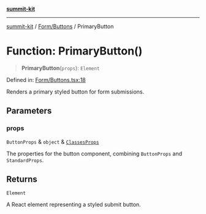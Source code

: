 [**summit-kit**](../../../README.md)

***

[summit-kit](../../../modules.md) / [Form/Buttons](../README.md) / PrimaryButton

# Function: PrimaryButton()

> **PrimaryButton**(`props`): `Element`

Defined in: [Form/Buttons.tsx:18](https://github.com/andrewgremlich/summit-kit/blob/85054e8b1ab204ae3055aea2f899f6aaa1bf1c3f/src/react/Form/Buttons.tsx#L18)

Renders a primary styled button for form submissions.

## Parameters

### props

`ButtonProps` & `object` & [`ClassesProps`](../../../Types/general/type-aliases/ClassesProps.md)

The properties for the button component, combining `ButtonProps` and `StandardProps`.

## Returns

`Element`

A React element representing a styled submit button.
